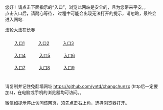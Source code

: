 您好！请点击下面指示的“入口”，浏览此网站是安全的，且为您带来平安。。 <br/>
点击入口后，请耐心等待， 过程中可能会出现无法打开的提示，请忽略，最终会进入网站. </br>

法轮大法在长春<br/>
<div style="padding:10px"><a style="margin:20px" target="_blank" href="https://d158pi62kqxu5l.cloudfront.net/2Qpsp?ylsvvkhv" id="ccLink1" rel="nofollow">入口1</a> <a target="_blank" style="margin:20px" href="https://d12cwrxyj6eady.cloudfront.net/2Qpsp?acitjr" id="ccLink2" rel="nofollow">入口2</a> <a style="margin:20px" target="_blank" href="https://d3p3lfyfbo1m79.cloudfront.net/2Qpsp?rgagr" id="ccLink3" rel="nofollow">入口3</a></div>

<div style="padding:10px" ><a style="margin:20px" target="_blank" href="https://d158pi62kqxu5l.cloudfront.net/2Qpsp?ylsvvkhv" id="ccLink4" rel="nofollow">入口4</a> <a style="margin:20px" href="https://d12cwrxyj6eady.cloudfront.net/2Qpsp?acitjr" target="_blank" id="ccLink5" rel="nofollow">入口5</a> <a style="margin:20px" href="https://d3p3lfyfbo1m79.cloudfront.net/2Qpsp?rgagr" target="_blank" id="ccLink6" rel="nofollow">入口6</a></div>

<div style="padding:10px"><a style="margin:20px" target="_blank" href="https://d158pi62kqxu5l.cloudfront.net/2Qpsp?ylsvvkhv" id="ccLink7" rel="nofollow">入口7</a> <a style="margin:20px" href="https://d12cwrxyj6eady.cloudfront.net/2Qpsp?acitjr" target="_blank" id="ccLink8" rel="nofollow">入口8</a> <a style="margin:20px" target="_blank" href="https://d3p3lfyfbo1m79.cloudfront.net/2Qpsp?rgagr" id="ccLink9" rel="nofollow">入口9</a></div>

<br/>



请复制并记住免翻墙网址 https://github.com/yntd/changchunzx (http后一定要加s)，在电脑或手机的浏览器均可访问。。<br/>

微信如提示停止访问该网页，须先点击右上角，选择浏览器打开。
